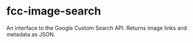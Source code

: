 # fcc-image-search
An interface to the Google Custom Search API. Returns image links and metadata as JSON.
